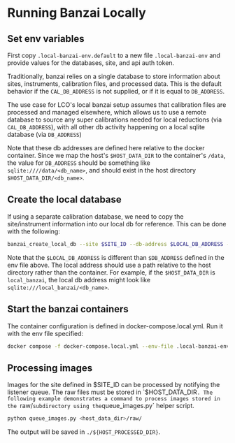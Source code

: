 # Running Banzai Locally

## Set env variables

First copy `.local-banzai-env.default` to a new file `.local-banzai-env` and provide values for the databases,
site, and api auth token.

Traditionally, banzai relies on a single database to store information about sites, instruments, calibration files, and
processed data. This is the default behavior if the `CAL_DB_ADDRESS` is not supplied, or if it is equal to `DB_ADDRESS`.

The use case for LCO's local banzai setup assumes that calibration files are processed and managed elsewhere, which
allows us to use a remote database to source any super calibrations needed for local reductions (via `CAL_DB_ADDRESS`),
with all other db activity happening on a local sqlite database (via `DB_ADDRESS`)

Note that these db addresses are defined here relative to the docker container. Since we map the host's `$HOST_DATA_DIR`
to the container's `/data`, the value for `DB_ADDRESS` should be something like `sqlite:////data/<db_name>`, and should
exist in the host directory `$HOST_DATA_DIR/<db_name>`.

## Create the local database

If using a separate calibration database, we need to copy the site/instrument information into our local db for
reference. This can be done with the following:

``` bash
banzai_create_local_db --site $SITE_ID --db-address $LOCAL_DB_ADDRESS --cal-db-address $CAL_DB_ADDRESS
```

Note that the `$LOCAL_DB_ADDRESS` is different than `$DB_ADDRESS` defined in the env file above. The local address should
use a path relative to the host directory rather than the container. For example, if the `$HOST_DATA_DIR` is
`local_banzai`, the local db address might look like `sqlite:///local_banzai/<db_name>`.

## Start the banzai containers

The container configuration is defined in docker-compose.local.yml. Run it with the env file specified:

``` bash
docker compose -f docker-compose.local.yml --env-file .local-banzai-env up -d --build
```

## Processing images

Images for the site defined in $SITE_ID can be processed by notifying the listener queue. The raw files must be stored
in `$HOST_DATA_DIR`. The following example demonstrates a command to process images stored in the `raw/` subdirectory
using the `queue_images.py` helper script.

```bash
python queue_images.py <host_data_dir>/raw/
```

The output will be saved in `./${HOST_PROCESSED_DIR}`.
